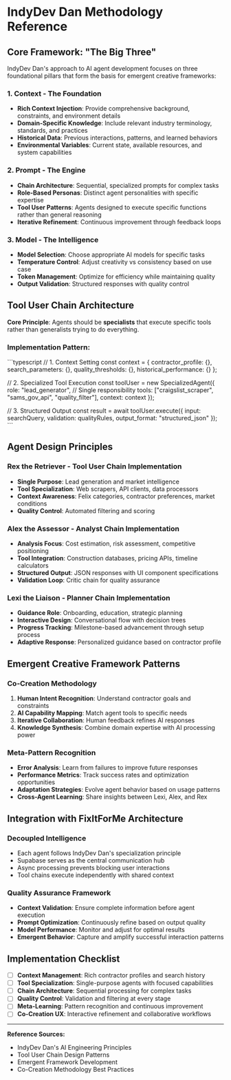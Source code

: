 # IndyDev Dan Methodology Reference

## Core Framework: "The Big Three"

IndyDev Dan's approach to AI agent development focuses on three foundational pillars that form the basis for emergent creative frameworks:

### 1. **Context** - The Foundation
- **Rich Context Injection**: Provide comprehensive background, constraints, and environment details
- **Domain-Specific Knowledge**: Include relevant industry terminology, standards, and practices
- **Historical Data**: Previous interactions, patterns, and learned behaviors
- **Environmental Variables**: Current state, available resources, and system capabilities

### 2. **Prompt** - The Engine
- **Chain Architecture**: Sequential, specialized prompts for complex tasks
- **Role-Based Personas**: Distinct agent personalities with specific expertise
- **Tool User Patterns**: Agents designed to execute specific functions rather than general reasoning
- **Iterative Refinement**: Continuous improvement through feedback loops

### 3. **Model** - The Intelligence
- **Model Selection**: Choose appropriate AI models for specific tasks
- **Temperature Control**: Adjust creativity vs consistency based on use case
- **Token Management**: Optimize for efficiency while maintaining quality
- **Output Validation**: Structured responses with quality control

## Tool User Chain Architecture

**Core Principle**: Agents should be **specialists** that execute specific tools rather than generalists trying to do everything.

### Implementation Pattern:
\`\`\`typescript
// 1. Context Setting
const context = {
  contractor_profile: {},
  search_parameters: {},
  quality_thresholds: {},
  historical_performance: {}
};

// 2. Specialized Tool Execution
const toolUser = new SpecializedAgent({
  role: "lead_generator", // Single responsibility
  tools: ["craigslist_scraper", "sams_gov_api", "quality_filter"],
  context: context
});

// 3. Structured Output
const result = await toolUser.execute({
  input: searchQuery,
  validation: qualityRules,
  output_format: "structured_json"
});
\`\`\`

## Agent Design Principles

### **Rex the Retriever** - Tool User Chain Implementation
- **Single Purpose**: Lead generation and market intelligence
- **Tool Specialization**: Web scrapers, API clients, data processors
- **Context Awareness**: Felix categories, contractor preferences, market conditions
- **Quality Control**: Automated filtering and scoring

### **Alex the Assessor** - Analyst Chain Implementation  
- **Analysis Focus**: Cost estimation, risk assessment, competitive positioning
- **Tool Integration**: Construction databases, pricing APIs, timeline calculators
- **Structured Output**: JSON responses with UI component specifications
- **Validation Loop**: Critic chain for quality assurance

### **Lexi the Liaison** - Planner Chain Implementation
- **Guidance Role**: Onboarding, education, strategic planning
- **Interactive Design**: Conversational flow with decision trees
- **Progress Tracking**: Milestone-based advancement through setup process
- **Adaptive Response**: Personalized guidance based on contractor profile

## Emergent Creative Framework Patterns

### **Co-Creation Methodology**
1. **Human Intent Recognition**: Understand contractor goals and constraints
2. **AI Capability Mapping**: Match agent tools to specific needs
3. **Iterative Collaboration**: Human feedback refines AI responses
4. **Knowledge Synthesis**: Combine domain expertise with AI processing power

### **Meta-Pattern Recognition**
- **Error Analysis**: Learn from failures to improve future responses
- **Performance Metrics**: Track success rates and optimization opportunities
- **Adaptation Strategies**: Evolve agent behavior based on usage patterns
- **Cross-Agent Learning**: Share insights between Lexi, Alex, and Rex

## Integration with FixItForMe Architecture

### **Decoupled Intelligence**
- Each agent follows IndyDev Dan's specialization principle
- Supabase serves as the central communication hub
- Async processing prevents blocking user interactions
- Tool chains execute independently with shared context

### **Quality Assurance Framework**
- **Context Validation**: Ensure complete information before agent execution
- **Prompt Optimization**: Continuously refine based on output quality
- **Model Performance**: Monitor and adjust for optimal results
- **Emergent Behavior**: Capture and amplify successful interaction patterns

## Implementation Checklist

- [ ] **Context Management**: Rich contractor profiles and search history
- [ ] **Tool Specialization**: Single-purpose agents with focused capabilities  
- [ ] **Chain Architecture**: Sequential processing for complex tasks
- [ ] **Quality Control**: Validation and filtering at every stage
- [ ] **Meta-Learning**: Pattern recognition and continuous improvement
- [ ] **Co-Creation UX**: Interactive refinement and collaborative workflows

---

**Reference Sources:**
- IndyDev Dan's AI Engineering Principles
- Tool User Chain Design Patterns
- Emergent Framework Development
- Co-Creation Methodology Best Practices
